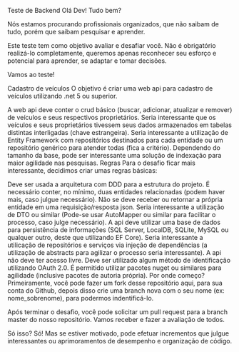 Teste de Backend
Olá Dev! Tudo bem?

Nós estamos procurando profissionais organizados, que não saibam de tudo, porém que saibam pesquisar e aprender.

Este teste tem como objetivo avaliar e desafiar você. Não é obrigatório realizá-lo completamente, queremos apenas reconhecer seu esforço e potencial para aprender, se adaptar e tomar decisões.

Vamos ao teste!

Cadastro de veículos
O objetivo é criar uma web api para cadastro de veículos utilizando .net 5 ou superior.

A web api deve conter o crud básico (buscar, adicionar, atualizar e remover) de veículos e seus respectivos proprietários.
Seria interessante que os veículos e seus proprietários tivessem seus dados armazenados em tabelas distintas interligadas (chave estrangeira).
Seria interessante a utilização de Entity Framework com repositórios destinados para cada entidade ou um repositório genérico para atender todas (fica a critério).
Dependendo do tamanho da base, pode ser interessante uma solução de indexação para maior agilidade nas pesquisas.
Regras
Para o desafio ficar mais interessante, decidimos criar umas regras básicas:

Deve ser usada a arquitetura com DDD para a estrutura do projeto.
É necessário conter, no mínimo, duas entidades relacionadas (podem haver mais, caso julgue necessário).
Não se deve receber ou retornar a própria entidade em uma requisição/resposta json. Seria interessante a utilização de DTO ou similar (Pode-se usar AutoMapper ou similar para facilitar o processo, caso julge necessário).
A api deve utilizar uma base de dados para persistência de informações (SQL Server, LocalDB, SQLite, MySQL ou qualquer outro, deste que utilizando EF Core).
Seria interessante a utilicação de repositórios e serviços via injeção de dependências (a utilização de abstracts para agilizar o processo seria interessante).
A api não deve ter acesso livre. Deve ser utilizado algum método de identificação utilizando OAuth 2.0.
É permitido utilizar pacotes nuget ou similares para agilidade (inclusive pacotes de autoria própria).
Por onde começo?
Primeiramente, você pode fazer um fork desse repositório aqui, para sua conta do Github, depois disso crie uma branch nova com o seu nome (ex: nome_sobrenome), para podermos indentificá-lo.

Após terminar o desafio, você pode solicitar um pull request para a branch master do nosso repositório. Vamos receber e fazer a avaliação de todos.

Só isso?
Só! Mas se estiver motivado, pode efetuar incrementos que julgue interessantes ou aprimoramentos de desempenho e organização de código.
